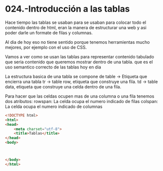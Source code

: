 024.-Introducción a las tablas
===

Hace tiempo las tablas se usaban para se usaban para colocar todo el contenido dentro de html, eran la manera de estructurar una web y asi poder darle un formate de filas y columnas.

Al dia de hoy eso no tiene sentido porque tenemos herramientas mucho mejores, por ejemplo con el uso de CSS.

Vamos a ver como se usan las tablas para representar contenido tabulado que seria contenido que queremos mostrar dentro de una tabla. que es el uso semantico correcto de las tablas hoy en dia

La estructura basica de una tabla se compone de 
table -> Etiqueta que encierra una tabla
tr -> table row, etiqueta que construye una fila.
td -> table data, etiqueta que construye una celda dentro de una fila.

Para hacer que las celdas ocupen mas de una columna o una fila tenemos dos atributos:
	rowspan: La celda ocupa el numero indicado de filas
	colspan: La celda ocupa el numero indicado de columnas

```html
<!DOCTYPE html>
<html>
<head>
	<meta charset="utf-8">
	<title>Tablas</title>
</head>
<body>



</body>
</html>
```
